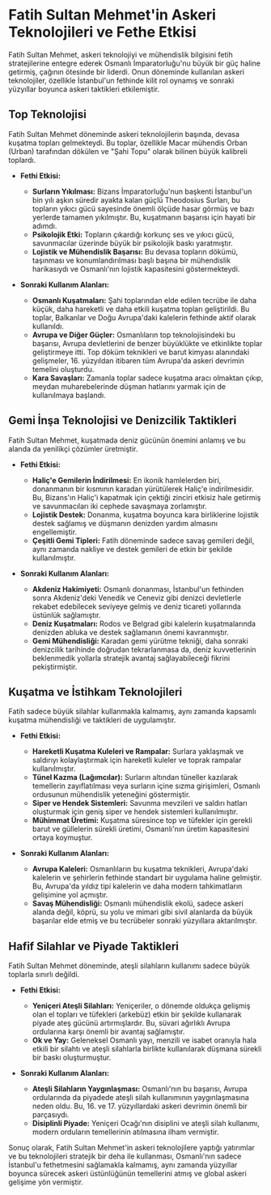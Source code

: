 # Fatih Sultan Mehmet'in Askeri Teknolojileri ve Fethe Etkisi

Fatih Sultan Mehmet, askeri teknolojiyi ve mühendislik bilgisini fetih stratejilerine entegre ederek Osmanlı İmparatorluğu'nu büyük bir güç haline getirmiş, çağının ötesinde bir liderdi. Onun döneminde kullanılan askeri teknolojiler, özellikle İstanbul'un fethinde kilit rol oynamış ve sonraki yüzyıllar boyunca askeri taktikleri etkilemiştir.

## Top Teknolojisi

Fatih Sultan Mehmet döneminde askeri teknolojilerin başında, devasa kuşatma topları gelmekteydi. Bu toplar, özellikle Macar mühendis Orban (Urban) tarafından dökülen ve "Şahi Topu" olarak bilinen büyük kalibreli toplardı.

*   **Fethi Etkisi:**
    *   **Surların Yıkılması:** Bizans İmparatorluğu'nun başkenti İstanbul'un bin yılı aşkın süredir ayakta kalan güçlü Theodosius Surları, bu topların yıkıcı gücü sayesinde önemli ölçüde hasar görmüş ve bazı yerlerde tamamen yıkılmıştır. Bu, kuşatmanın başarısı için hayati bir adımdı.
    *   **Psikolojik Etki:** Topların çıkardığı korkunç ses ve yıkıcı gücü, savunmacılar üzerinde büyük bir psikolojik baskı yaratmıştır.
    *   **Lojistik ve Mühendislik Başarısı:** Bu devasa topların dökümü, taşınması ve konumlandırılması başlı başına bir mühendislik harikasıydı ve Osmanlı'nın lojistik kapasitesini göstermekteydi.

*   **Sonraki Kullanım Alanları:**
    *   **Osmanlı Kuşatmaları:** Şahi toplarından elde edilen tecrübe ile daha küçük, daha hareketli ve daha etkili kuşatma topları geliştirildi. Bu toplar, Balkanlar ve Doğu Avrupa'daki kalelerin fethinde aktif olarak kullanıldı.
    *   **Avrupa ve Diğer Güçler:** Osmanlıların top teknolojisindeki bu başarısı, Avrupa devletlerini de benzer büyüklükte ve etkinlikte toplar geliştirmeye itti. Top döküm teknikleri ve barut kimyası alanındaki gelişmeler, 16. yüzyıldan itibaren tüm Avrupa'da askeri devrimin temelini oluşturdu.
    *   **Kara Savaşları:** Zamanla toplar sadece kuşatma aracı olmaktan çıkıp, meydan muharebelerinde düşman hatlarını yarmak için de kullanılmaya başlandı.

## Gemi İnşa Teknolojisi ve Denizcilik Taktikleri

Fatih Sultan Mehmet, kuşatmada deniz gücünün önemini anlamış ve bu alanda da yenilikçi çözümler üretmiştir.

*   **Fethi Etkisi:**
    *   **Haliç'e Gemilerin İndirilmesi:** En ikonik hamlelerden biri, donanmanın bir kısmının karadan yürütülerek Haliç'e indirilmesidir. Bu, Bizans'ın Haliç'i kapatmak için çektiği zinciri etkisiz hale getirmiş ve savunmacıları iki cephede savaşmaya zorlamıştır.
    *   **Lojistik Destek:** Donanma, kuşatma boyunca kara birliklerine lojistik destek sağlamış ve düşmanın denizden yardım almasını engellemiştir.
    *   **Çeşitli Gemi Tipleri:** Fatih döneminde sadece savaş gemileri değil, aynı zamanda nakliye ve destek gemileri de etkin bir şekilde kullanılmıştır.

*   **Sonraki Kullanım Alanları:**
    *   **Akdeniz Hakimiyeti:** Osmanlı donanması, İstanbul'un fethinden sonra Akdeniz'deki Venedik ve Ceneviz gibi denizci devletlerle rekabet edebilecek seviyeye gelmiş ve deniz ticareti yollarında üstünlük sağlamıştır.
    *   **Deniz Kuşatmaları:** Rodos ve Belgrad gibi kalelerin kuşatmalarında denizden abluka ve destek sağlamanın önemi kavranmıştır.
    *   **Gemi Mühendisliği:** Karadan gemi yürütme tekniği, daha sonraki denizcilik tarihinde doğrudan tekrarlanmasa da, deniz kuvvetlerinin beklenmedik yollarla stratejik avantaj sağlayabileceği fikrini pekiştirmiştir.

## Kuşatma ve İstihkam Teknolojileri

Fatih sadece büyük silahlar kullanmakla kalmamış, aynı zamanda kapsamlı kuşatma mühendisliği ve taktikleri de uygulamıştır.

*   **Fethi Etkisi:**
    *   **Hareketli Kuşatma Kuleleri ve Rampalar:** Surlara yaklaşmak ve saldırıyı kolaylaştırmak için hareketli kuleler ve toprak rampalar kullanılmıştır.
    *   **Tünel Kazma (Lağımcılar):** Surların altından tüneller kazılarak temellerin zayıflatılması veya surların içine sızma girişimleri, Osmanlı ordusunun mühendislik yeteneğini göstermiştir.
    *   **Siper ve Hendek Sistemleri:** Savunma mevzileri ve saldırı hatları oluşturmak için geniş siper ve hendek sistemleri kullanılmıştır.
    *   **Mühimmat Üretimi:** Kuşatma süresince top ve tüfekler için gerekli barut ve güllelerin sürekli üretimi, Osmanlı'nın üretim kapasitesini ortaya koymuştur.

*   **Sonraki Kullanım Alanları:**
    *   **Avrupa Kaleleri:** Osmanlıların bu kuşatma teknikleri, Avrupa'daki kalelerin ve şehirlerin fethinde standart bir uygulama haline gelmiştir. Bu, Avrupa'da yıldız tipi kalelerin ve daha modern tahkimatların gelişimine yol açmıştır.
    *   **Savaş Mühendisliği:** Osmanlı mühendislik ekolü, sadece askeri alanda değil, köprü, su yolu ve mimari gibi sivil alanlarda da büyük başarılar elde etmiş ve bu tecrübeler sonraki yüzyıllara aktarılmıştır.

## Hafif Silahlar ve Piyade Taktikleri

Fatih Sultan Mehmet döneminde, ateşli silahların kullanımı sadece büyük toplarla sınırlı değildi.

*   **Fethi Etkisi:**
    *   **Yeniçeri Ateşli Silahları:** Yeniçeriler, o dönemde oldukça gelişmiş olan el topları ve tüfekleri (arkebüz) etkin bir şekilde kullanarak piyade ateş gücünü artırmışlardır. Bu, süvari ağırlıklı Avrupa ordularına karşı önemli bir avantaj sağlamıştır.
    *   **Ok ve Yay:** Geleneksel Osmanlı yayı, menzili ve isabet oranıyla hala etkili bir silahtı ve ateşli silahlarla birlikte kullanılarak düşmana sürekli bir baskı oluşturmuştur.

*   **Sonraki Kullanım Alanları:**
    *   **Ateşli Silahların Yaygınlaşması:** Osmanlı'nın bu başarısı, Avrupa ordularında da piyadede ateşli silah kullanımının yaygınlaşmasına neden oldu. Bu, 16. ve 17. yüzyıllardaki askeri devrimin önemli bir parçasıydı.
    *   **Disiplinli Piyade:** Yeniçeri Ocağı'nın disiplini ve ateşli silah kullanımı, modern orduların temellerinin atılmasına ilham vermiştir.

Sonuç olarak, Fatih Sultan Mehmet'in askeri teknolojilere yaptığı yatırımlar ve bu teknolojileri stratejik bir deha ile kullanması, Osmanlı'nın sadece İstanbul'u fethetmesini sağlamakla kalmamış, aynı zamanda yüzyıllar boyunca sürecek askeri üstünlüğünün temellerini atmış ve global askeri gelişime yön vermiştir.